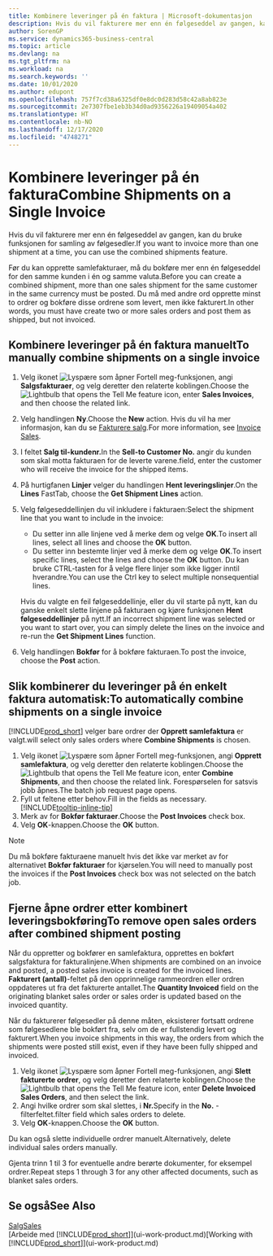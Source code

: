```yaml
---
title: Kombinere leveringer på én faktura | Microsoft-dokumentasjon
description: Hvis du vil fakturere mer enn én følgeseddel av gangen, kan du bruke funksjonen for samling av følgesedler.
author: SorenGP
ms.service: dynamics365-business-central
ms.topic: article
ms.devlang: na
ms.tgt_pltfrm: na
ms.workload: na
ms.search.keywords: ''
ms.date: 10/01/2020
ms.author: edupont
ms.openlocfilehash: 757f7cd38a6325df0e8dc0d283d58c42a8ab823e
ms.sourcegitcommit: 2e7307fbe1eb3b34d0ad9356226a19409054a402
ms.translationtype: HT
ms.contentlocale: nb-NO
ms.lasthandoff: 12/17/2020
ms.locfileid: "4748271"
---
```

# <a name="combine-shipments-on-a-single-invoice"></a><span data-ttu-id="8519c-103">Kombinere leveringer på én faktura</span><span class="sxs-lookup"><span data-stu-id="8519c-103">Combine Shipments on a Single Invoice</span></span>
<span data-ttu-id="8519c-104">Hvis du vil fakturere mer enn én følgeseddel av gangen, kan du bruke funksjonen for samling av følgesedler.</span><span class="sxs-lookup"><span data-stu-id="8519c-104">If you want to invoice more than one shipment at a time, you can use the combined shipments feature.</span></span>  

<span data-ttu-id="8519c-105">Før du kan opprette samlefakturaer, må du bokføre mer enn én følgeseddel for den samme kunden i én og samme valuta.</span><span class="sxs-lookup"><span data-stu-id="8519c-105">Before you can create a combined shipment, more than one sales shipment for the same customer in the same currency must be posted.</span></span> <span data-ttu-id="8519c-106">Du må med andre ord opprette minst to ordrer og bokføre disse ordrene som levert, men ikke fakturert.</span><span class="sxs-lookup"><span data-stu-id="8519c-106">In other words, you must have create two or more sales orders and post them as shipped, but not invoiced.</span></span> 

## <a name="to-manually-combine-shipments-on-a-single-invoice"></a><span data-ttu-id="8519c-107">Kombinere leveringer på én faktura manuelt</span><span class="sxs-lookup"><span data-stu-id="8519c-107">To manually combine shipments on a single invoice</span></span>  
1. <span data-ttu-id="8519c-108">Velg ikonet ![Lyspære som åpner Fortell meg-funksjonen](media/ui-search/search_small.png "Fortell hva du vil gjøre"), angi **Salgsfakturaer**, og velg deretter den relaterte koblingen.</span><span class="sxs-lookup"><span data-stu-id="8519c-108">Choose the ![Lightbulb that opens the Tell Me feature](media/ui-search/search_small.png "Tell me what you want to do") icon, enter **Sales Invoices**, and then choose the related link.</span></span>  
2. <span data-ttu-id="8519c-109">Velg handlingen **Ny**.</span><span class="sxs-lookup"><span data-stu-id="8519c-109">Choose the **New** action.</span></span> <span data-ttu-id="8519c-110">Hvis du vil ha mer informasjon, kan du se [Fakturere salg](sales-how-invoice-sales.md).</span><span class="sxs-lookup"><span data-stu-id="8519c-110">For more information, see [Invoice Sales](sales-how-invoice-sales.md).</span></span>
3. <span data-ttu-id="8519c-111">I feltet **Salg til-kundenr.**</span><span class="sxs-lookup"><span data-stu-id="8519c-111">In the **Sell-to Customer No.**</span></span> <span data-ttu-id="8519c-112">angir du kunden som skal motta fakturaen for de leverte varene.</span><span class="sxs-lookup"><span data-stu-id="8519c-112">field, enter the customer who will receive the invoice for the shipped items.</span></span>  
4. <span data-ttu-id="8519c-113">På hurtigfanen **Linjer** velger du handlingen **Hent leveringslinjer**.</span><span class="sxs-lookup"><span data-stu-id="8519c-113">On the **Lines** FastTab, choose the **Get Shipment Lines** action.</span></span>  
5. <span data-ttu-id="8519c-114">Velg følgeseddellinjen du vil inkludere i fakturaen:</span><span class="sxs-lookup"><span data-stu-id="8519c-114">Select the shipment line that you want to include in the invoice:</span></span>  

    - <span data-ttu-id="8519c-115">Du setter inn alle linjene ved å merke dem og velge **OK**.</span><span class="sxs-lookup"><span data-stu-id="8519c-115">To insert all lines, select all lines and choose the **OK** button.</span></span>  
    - <span data-ttu-id="8519c-116">Du setter inn bestemte linjer ved å merke dem og velge **OK**.</span><span class="sxs-lookup"><span data-stu-id="8519c-116">To insert specific lines, select the lines and choose the **OK** button.</span></span> <span data-ttu-id="8519c-117">Du kan bruke CTRL-tasten for å velge flere linjer som ikke ligger inntil hverandre.</span><span class="sxs-lookup"><span data-stu-id="8519c-117">You can use the Ctrl key to select multiple nonsequential lines.</span></span>  

    <span data-ttu-id="8519c-118">Hvis du valgte en feil følgeseddellinje, eller du vil starte på nytt, kan du ganske enkelt slette linjene på fakturaen og kjøre funksjonen **Hent følgeseddellinjer** på nytt.</span><span class="sxs-lookup"><span data-stu-id="8519c-118">If an incorrect shipment line was selected or you want to start over, you can simply delete the lines on the invoice and re-run the **Get Shipment Lines** function.</span></span>  
7. <span data-ttu-id="8519c-119">Velg handlingen **Bokfør** for å bokføre fakturaen.</span><span class="sxs-lookup"><span data-stu-id="8519c-119">To post the invoice, choose the **Post** action.</span></span>  

## <a name="to-automatically-combine-shipments-on-a-single-invoice"></a><span data-ttu-id="8519c-120">Slik kombinerer du leveringer på én enkelt faktura automatisk:</span><span class="sxs-lookup"><span data-stu-id="8519c-120">To automatically combine shipments on a single invoice</span></span>  
[!INCLUDE[prod_short](includes/prod_short.md)] <span data-ttu-id="8519c-121">velger bare ordrer der **Opprett samlefaktura** er valgt.</span><span class="sxs-lookup"><span data-stu-id="8519c-121">will select only sales orders where **Combine Shipments** is chosen.</span></span> 

1. <span data-ttu-id="8519c-122">Velg ikonet ![Lyspære som åpner Fortell meg-funksjonen](media/ui-search/search_small.png "Fortell hva du vil gjøre"), angi **Opprett samlefaktura**, og velg deretter den relaterte koblingen.</span><span class="sxs-lookup"><span data-stu-id="8519c-122">Choose the ![Lightbulb that opens the Tell Me feature](media/ui-search/search_small.png "Tell me what you want to do") icon, enter **Combine Shipments**, and then choose the related link.</span></span> <span data-ttu-id="8519c-123">Forespørselen for satsvis jobb åpnes.</span><span class="sxs-lookup"><span data-stu-id="8519c-123">The batch job request page opens.</span></span>  
2. <span data-ttu-id="8519c-124">Fyll ut feltene etter behov.</span><span class="sxs-lookup"><span data-stu-id="8519c-124">Fill in the fields as necessary.</span></span> [!INCLUDE[tooltip-inline-tip](includes/tooltip-inline-tip_md.md)]
3. <span data-ttu-id="8519c-125">Merk av for **Bokfør fakturaer**.</span><span class="sxs-lookup"><span data-stu-id="8519c-125">Choose the **Post Invoices** check box.</span></span>  
4. <span data-ttu-id="8519c-126">Velg **OK**-knappen.</span><span class="sxs-lookup"><span data-stu-id="8519c-126">Choose the **OK** button.</span></span>  

> [!NOTE]  
>  <span data-ttu-id="8519c-127">Du må bokføre fakturaene manuelt hvis det ikke var merket av for alternativet **Bokfør fakturaer** for kjørselen.</span><span class="sxs-lookup"><span data-stu-id="8519c-127">You will need to manually post the invoices if the **Post Invoices** check box was not selected on the batch job.</span></span>  

## <a name="to-remove-open-sales-orders-after-combined-shipment-posting"></a><span data-ttu-id="8519c-128">Fjerne åpne ordrer etter kombinert leveringsbokføring</span><span class="sxs-lookup"><span data-stu-id="8519c-128">To remove open sales orders after combined shipment posting</span></span> 
<span data-ttu-id="8519c-129">Når du oppretter og bokfører en samlefaktura, opprettes en bokført salgsfaktura for fakturalinjene.</span><span class="sxs-lookup"><span data-stu-id="8519c-129">When shipments are combined on an invoice and posted, a posted sales invoice is created for the invoiced lines.</span></span> <span data-ttu-id="8519c-130">**Fakturert (antall)**-feltet på den opprinnelige rammeordren eller ordren oppdateres ut fra det fakturerte antallet.</span><span class="sxs-lookup"><span data-stu-id="8519c-130">The **Quantity Invoiced** field on the originating blanket sales order or sales order is updated based on the invoiced quantity.</span></span>  

<span data-ttu-id="8519c-131">Når du fakturerer følgesedler på denne måten, eksisterer fortsatt ordrene som følgesedlene ble bokført fra, selv om de er fullstendig levert og fakturert.</span><span class="sxs-lookup"><span data-stu-id="8519c-131">When you invoice shipments in this way, the orders from which the shipments were posted still exist, even if they have been fully shipped and invoiced.</span></span>   

1. <span data-ttu-id="8519c-132">Velg ikonet ![Lyspære som åpner Fortell meg-funksjonen](media/ui-search/search_small.png "Fortell hva du vil gjøre"), angi **Slett fakturerte ordrer**, og velg deretter den relaterte koblingen.</span><span class="sxs-lookup"><span data-stu-id="8519c-132">Choose the ![Lightbulb that opens the Tell Me feature](media/ui-search/search_small.png "Tell me what you want to do") icon, enter **Delete Invoiced Sales Orders**, and then select the link.</span></span>  
2. <span data-ttu-id="8519c-133">Angi hvilke ordrer som skal slettes, i **Nr.**</span><span class="sxs-lookup"><span data-stu-id="8519c-133">Specify in the **No.**</span></span> <span data-ttu-id="8519c-134">-filterfeltet.</span><span class="sxs-lookup"><span data-stu-id="8519c-134">filter field which sales orders to delete.</span></span>  
3. <span data-ttu-id="8519c-135">Velg **OK**-knappen.</span><span class="sxs-lookup"><span data-stu-id="8519c-135">Choose the **OK** button.</span></span>  

<span data-ttu-id="8519c-136">Du kan også slette individuelle ordrer manuelt.</span><span class="sxs-lookup"><span data-stu-id="8519c-136">Alternatively, delete individual sales orders manually.</span></span>  

<span data-ttu-id="8519c-137">Gjenta trinn 1 til 3 for eventuelle andre berørte dokumenter, for eksempel ordrer.</span><span class="sxs-lookup"><span data-stu-id="8519c-137">Repeat steps 1 through 3 for any other affected documents, such as blanket sales orders.</span></span>

## <a name="see-also"></a><span data-ttu-id="8519c-138">Se også</span><span class="sxs-lookup"><span data-stu-id="8519c-138">See Also</span></span>  
[<span data-ttu-id="8519c-139">Salg</span><span class="sxs-lookup"><span data-stu-id="8519c-139">Sales</span></span>](sales-manage-sales.md)  
<span data-ttu-id="8519c-140">[Arbeide med [!INCLUDE[prod_short](includes/prod_short.md)]](ui-work-product.md)</span><span class="sxs-lookup"><span data-stu-id="8519c-140">[Working with [!INCLUDE[prod_short](includes/prod_short.md)]](ui-work-product.md)</span></span>
